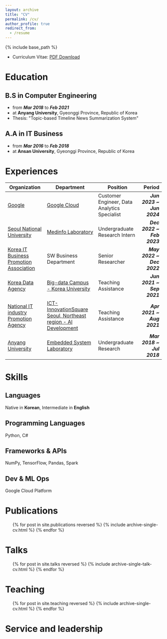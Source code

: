 ```yaml
---
layout: archive
title: "CV"
permalink: /cv/
author_profile: true
redirect_from:
  - /resume
---
```


{% include base_path %}

- Curriculum Vitae: [PDF Download](https://raw.githubusercontent.com/JJunShim/JJunShim/main/CV-JaejunShim.pdf)

Education
======

B.S in Computer Engineering
-----

- from ***Mar 2018*** to ***Feb 2021***
- at **Anyang University**, Gyeonggi Province, Republic of Korea
- Thesis: "Topic-based Timeline News Summarization System"

A.A in IT Business
-----

- from ***Mar 2016*** to ***Feb 2018***
- at **Ansan University**, Gyeonggi Province, Republic of Korea

Experiences
======

| Organization | Department | Position | Period |
| - | - | - | -: |
| [Google](https://www.google.org/) | [Google Cloud](https://cloud.google.com/) | Customer Engineer, Data Analytics Specialist | ***Jun 2023 ~ Jun 2024*** |
| [Seoul National University](https://www.snu.ac.kr/) | [Medinfo Laboratory](https://medinfolab.snu.ac.kr/) | Undergraduate Research Intern | ***Dec 2022 ~ Feb 2023*** |
| [Korea IT Business Promotion Association](https://koipa.or.kr/) | SW Business Department | Senior Researcher | ***May 2022 ~ Dec 2022*** |
| [Korea Data Agency](https://www.kdata.or.kr/) | [Big-data Campus - Korea University](https://dataonair.or.kr/bigjob/) | Teaching Assistance | ***Jun 2021 ~ Sep 2021*** |
| [National IT industry Promotion Agency](https://www.nipa.kr/) | [ICT-InnovationSquare Seoul, Northeast region - AI Development](http://ictinnovation.kr/) | Teaching Assistance | ***Apr 2021 ~ Aug 2021*** |
| [Anyang University](https://www.anyang.ac.kr/) | [Embedded System Laboratory](https://www.anyang.ac.kr/computer/) | Undergraduate Research | ***Mar 2018 ~ Jul 2018*** |

Skills
======

Languages
-----

Native in **Korean**, Intermediate in **English**

Programming Languages
-----

Python, C\#

Frameworks & APIs
-----

NumPy, TensorFlow, Pandas, Spark

Dev & ML Ops
-----

Google Cloud Platform

Publications
======
  <ul>{% for post in site.publications reversed %}
    {% include archive-single-cv.html %}
  {% endfor %}</ul>

Talks
======
  <ul>{% for post in site.talks reversed %}
    {% include archive-single-talk-cv.html  %}
  {% endfor %}</ul>

Teaching
======
  <ul>{% for post in site.teaching reversed %}
    {% include archive-single-cv.html %}
  {% endfor %}</ul>

Service and leadership
======
